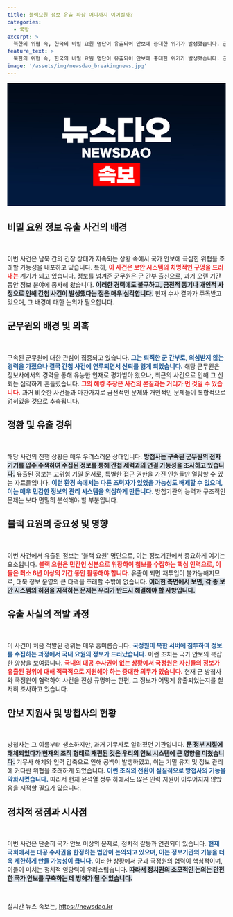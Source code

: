 ```yaml
---
title: 블랙요원 정보 유출 파장 어디까지 이어질까?
categories:
  - 국방
excerpt: >
  북한의 위협 속, 한국의 비밀 요원 명단이 유출되어 안보에 중대한 위기가 발생했습니다. 군무원의 해킹 주장에 대한 진실, 그리고 대북 정보 작전의 치명적 타격은 과연 무엇일까요?
feature_text: >
  북한의 위협 속, 한국의 비밀 요원 명단이 유출되어 안보에 중대한 위기가 발생했습니다. 군무원의 해킹 주장에 대한 진실, 그리고 대북 정보 작전의 치명적 타격은 과연 무엇일까요?
image: '/assets/img/newsdao_breakingnews.jpg'
---
```


<p><img src="/assets/img/newsdao_breakingnews.jpg" alt="ranknews 속보" /></p>

<h2 data-ke-size="size26">비밀 요원 정보 유출 사건의 배경</h2>

<p data-ke-size="size16">&nbsp;</p>

<p>이번 사건은 남북 간의 긴장 상태가 지속되는 상황 속에서 국가 안보에 극심한 위협을 초래할 가능성을 내포하고 있습니다. 특히, <b><span style="color: #ee2323;">이 사건은 보안 시스템의 치명적인 구멍을 드러내는</span></b> 계기가 되고 있습니다. 정보를 넘겨준 군무원은 군 간부 출신으로, 과거 오랜 기간 동안 정보 분야에 종사해 왔습니다. <b><span style="background-color: #21538527;">이러한 경력에도 불구하고, 금전적 동기나 개인적 사정으로 인해 간첩 사건이 발생했다는 점은 매우 심각합니다.</span></b> 현재 수사 결과가 주목받고 있으며, 그 배경에 대한 논의가 필요합니다.</p>

<h2 data-ke-size="size26">군무원의 배경 및 의혹</h2>

<p data-ke-size="size16">&nbsp;</p>

<p>구속된 군무원에 대한 관심이 집중되고 있습니다. <b><span style="color: #1a5490;">그는 퇴직한 군 간부로, 의심받지 않는 경력을 가졌으나 결국 간첩 사건에 연루되면서 신뢰를 잃게 되었습니다.</span></b> 해당 군무원은 정보사에서의 경력을 통해 유능한 인재로 평가받아 왔으나, 최근의 사건으로 인해 그 신뢰는 심각하게 흔들렸습니다. <b><span style="color: #ee2323;">그의 해킹 주장은 사건의 본질과는 거리가 먼 것일 수 있습니다.</span></b> 과거 비슷한 사건들과 마찬가지로 금전적인 문제와 개인적인 문제들이 복합적으로 얽혀있을 것으로 추측됩니다.</p>

<h2 data-ke-size="size26">정황 및 유출 경위</h2>

<p data-ke-size="size16">&nbsp;</p>

<p>해당 사건의 진행 상황은 매우 우려스러운 상태입니다. <b><span style="background-color: #21538527;">방첩사는 구속된 군무원의 전자 기기를 압수 수색하여 수집된 정보를 통해 간첩 세력과의 연결 가능성을 조사하고 있습니다.</span></b> 유출된 정보는 고위험 기밀 문서로, 특별한 접근 권한을 가진 인원들만 열람할 수 있는 자료들입니다. <b><span style="color: #1a5490;">이런 환경 속에서는 다른 조력자가 있었을 가능성도 배제할 수 없으며, 이는 매우 민감한 정보의 관리 시스템을 의심하게 만듭니다.</span></b> 방첩기관의 능력과 구조적인 문제는 보다 면밀히 분석해야 할 부분입니다.</p>

<h2 data-ke-size="size26">블랙 요원의 중요성 및 영향</h2>

<p data-ke-size="size16">&nbsp;</p>

<p>이번 사건에서 유출된 정보는 '블랙 요원' 명단으로, 이는 정보기관에서 중요하게 여기는 요소입니다. <b><span style="color: #ee2323;">블랙 요원은 민간인 신분으로 위장하여 첩보를 수집하는 핵심 인력으로, 이들은 최소 6년 이상의 기간 동안 활동해야 합니다.</span></b> 유출이 되면 재투입이 불가능해지므로, 대북 정보 운영의 큰 타격을 초래할 수밖에 없습니다. <b><span style="background-color: #21538527;">이러한 측면에서 보면, 각 종 보안 시스템의 허점을 지적하는 문제는 우리가 반드시 해결해야 할 사항입니다.</span></b></p>

<h2 data-ke-size="size26">유출 사실의 적발 과정</h2>

<p data-ke-size="size16">&nbsp;</p>

<p>이 사건이 처음 적발된 경위는 매우 흥미롭습니다. <b><span style="color: #1a5490;">국정원이 북한 서버에 침투하여 정보를 수집하는 과정에서 국내 요원의 정보가 드러났습니다.</span></b> 이런 조치는 국가 안보의 복잡한 양상을 보여줍니다. <b><span style="color: #ee2323;">국내의 대공 수사권이 없는 상황에서 국정원은 자신들의 정보가 유출된 경위에 대해 적극적으로 지원해야 하는 중대한 의무가 있습니다.</span></b> 현재 군 방첩사와 국정원이 협력하여 사건을 진상 규명하는 한편, 그 정보가 어떻게 유출되었는지를 철저히 조사하고 있습니다.</p>

<h2 data-ke-size="size26">안보 지원사 및 방첩사의 현황</h2>

<p data-ke-size="size16">&nbsp;</p>

<p>방첩사는 그 이름부터 생소하지만, 과거 기무사로 알려졌던 기관입니다. <b><span style="background-color: #21538527;">문 정부 시절에 해체되었다가 현재의 조직 형태로 재편된 것은 우리의 안보 시스템에 큰 영향을 미쳤습니다.</span></b> 기무사 해체와 인력 감축으로 인해 공백이 발생하였고, 이는 기밀 유지 및 정보 관리에 커다란 위협을 초래하게 되었습니다. <b><span style="color: #1a5490;">이런 조직의 전환이 실질적으로 방첩사의 기능을 약화시켰습니다.</span></b> 따라서 현재 윤석열 정부 하에서도 많은 인력 지원이 이루어지지 않았음을 지적할 필요가 있습니다. </p>

<h2 data-ke-size="size26">정치적 쟁점과 시사점</h2>

<p data-ke-size="size16">&nbsp;</p>

<p>이번 사건은 단순히 국가 안보 이상의 문제로, 정치적 갈등과 연관되어 있습니다. <b><span style="color: #1a5490;">현재 국회에서는 대공 수사권을 한정하는 법안이 논의되고 있으며, 이는 정보기관의 기능을 더욱 제한하게 만들 가능성이 큽니다.</span></b> 이러한 상황에서 군과 국정원의 협력이 핵심적이며, 이들이 미치는 정치적 영향력이 우려스럽습니다. <b><span style="background-color: #21538527;">따라서 정치권의 소모적인 논의는 안전한 국가 안보를 구축하는 데 방해가 될 수 있습니다.</span></b></p>

<p data-ke-size="size16">&nbsp;</p>
실시간 뉴스 속보는, <a href="https://newsdao.kr" rel="dofollow">https://newsdao.kr</a>


